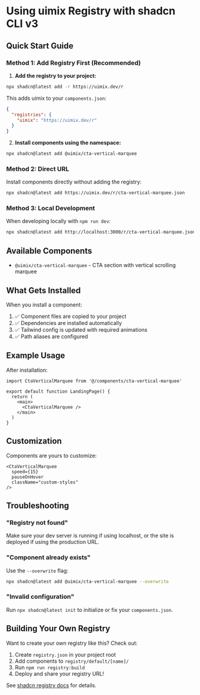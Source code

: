 # Using uimix Registry with shadcn CLI v3

## Quick Start Guide

### Method 1: Add Registry First (Recommended)

1. **Add the registry to your project:**

```bash
npx shadcn@latest add -r https://uimix.dev/r
```

This adds uimix to your `components.json`:

```json
{
  "registries": {
    "uimix": "https://uimix.dev/r"
  }
}
```

2. **Install components using the namespace:**

```bash
npx shadcn@latest add @uimix/cta-vertical-marquee
```

### Method 2: Direct URL

Install components directly without adding the registry:

```bash
npx shadcn@latest add https://uimix.dev/r/cta-vertical-marquee.json
```

### Method 3: Local Development

When developing locally with `npm run dev`:

```bash
npx shadcn@latest add http://localhost:3000/r/cta-vertical-marquee.json
```

## Available Components

- `@uimix/cta-vertical-marquee` - CTA section with vertical scrolling marquee

## What Gets Installed

When you install a component:

1. ✅ Component files are copied to your project
2. ✅ Dependencies are installed automatically
3. ✅ Tailwind config is updated with required animations
4. ✅ Path aliases are configured

## Example Usage

After installation:

```tsx
import CtaVerticalMarquee from '@/components/cta-vertical-marquee'

export default function LandingPage() {
  return (
    <main>
      <CtaVerticalMarquee />
    </main>
  )
}
```

## Customization

Components are yours to customize:

```tsx
<CtaVerticalMarquee 
  speed={15} 
  pauseOnHover 
  className="custom-styles"
/>
```

## Troubleshooting

### "Registry not found"

Make sure your dev server is running if using localhost, or the site is deployed if using the production URL.

### "Component already exists"

Use the `--overwrite` flag:

```bash
npx shadcn@latest add @uimix/cta-vertical-marquee --overwrite
```

### "Invalid configuration"

Run `npx shadcn@latest init` to initialize or fix your `components.json`.

## Building Your Own Registry

Want to create your own registry like this? Check out:

1. Create `registry.json` in your project root
2. Add components to `registry/default/[name]/`
3. Run `npm run registry:build`
4. Deploy and share your registry URL!

See [shadcn registry docs](https://ui.shadcn.com/docs/cli#building-a-registry) for details.

